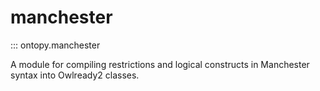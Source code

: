 # manchester

::: ontopy.manchester

A module for compiling restrictions and logical constructs in
Manchester syntax into Owlready2 classes.
